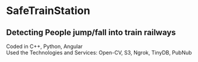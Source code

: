 # SafeTrainStation

## Detecting People jump/fall into train railways
Coded in C++, Python, Angular  
Used the Technologies and Services: Open-CV, S3, Ngrok, TinyDB, PubNub
